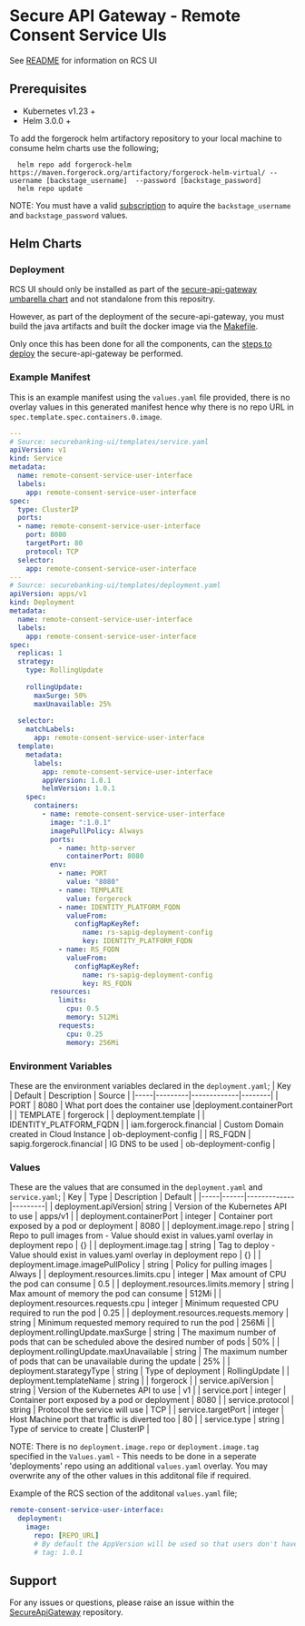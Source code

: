 # Secure API Gateway - Remote Consent Service UIs

See [README](https://github.com/SecureApiGateway/secure-api-gateway-ob-uk-ui/blob/master/README.md) for information on RCS UI

## Prerequisites

- Kubernetes v1.23 +
- Helm 3.0.0 +

To add the forgerock helm artifactory repository to your local machine to consume helm charts use the following;

```console
  helm repo add forgerock-helm https://maven.forgerock.org/artifactory/forgerock-helm-virtual/ --username [backstage_username]  --password [backstage_password]
  helm repo update
```

NOTE: You must have a valid [subscription](https://backstage.forgerock.com/knowledge/kb/article/a57648047#XAYQfS) to aquire the `backstage_username` and `backstage_password` values.

## Helm Charts
### Deployment
RCS UI should only be installed as part of the [secure-api-gateway umbarella chart](https://github.com/SecureApiGateway/secure-api-gateway-releases/tree/master/secure-api-gateway) and not standalone from this repositry.  

However, as part of the deployment of the secure-api-gateway, you must build the java artifacts and built the docker image via the [Makefile](https://github.com/SecureApiGateway/secure-api-gateway-ob-uk-ui/blob/master/Makefile). 

Only once this has been done for all the components, can the [steps to deploy](https://github.com/SecureApiGateway/secure-api-gateway-releases/tree/master/secure-api-gateway/readme.md) the secure-api-gateway be performed.

### Example Manifest
This is an example manifest using the `values.yaml` file provided, there is no overlay values in this generated manifest hence why there is no repo URL in `spec.template.spec.containers.0.image`.

```yaml
---
# Source: securebanking-ui/templates/service.yaml
apiVersion: v1
kind: Service
metadata:
  name: remote-consent-service-user-interface
  labels:
    app: remote-consent-service-user-interface
spec:
  type: ClusterIP
  ports:
  - name: remote-consent-service-user-interface
    port: 8080
    targetPort: 80
    protocol: TCP
  selector:
    app: remote-consent-service-user-interface
---
# Source: securebanking-ui/templates/deployment.yaml
apiVersion: apps/v1
kind: Deployment
metadata:
  name: remote-consent-service-user-interface
  labels:
    app: remote-consent-service-user-interface
spec:
  replicas: 1
  strategy:
    type: RollingUpdate
    
    rollingUpdate:
      maxSurge: 50%
      maxUnavailable: 25%
    
  selector:
    matchLabels:
      app: remote-consent-service-user-interface
  template:
    metadata:
      labels:
        app: remote-consent-service-user-interface
        appVersion: 1.0.1
        helmVersion: 1.0.1
    spec:
      containers:
        - name: remote-consent-service-user-interface
          image: ":1.0.1"
          imagePullPolicy: Always
          ports:
            - name: http-server
              containerPort: 8080
          env:
            - name: PORT
              value: "8080"
            - name: TEMPLATE
              value: forgerock
            - name: IDENTITY_PLATFORM_FQDN
              valueFrom:
                configMapKeyRef:
                  name: rs-sapig-deployment-config
                  key: IDENTITY_PLATFORM_FQDN
            - name: RS_FQDN
              valueFrom:
                configMapKeyRef:
                  name: rs-sapig-deployment-config
                  key: RS_FQDN
          resources:
            limits:
              cpu: 0.5
              memory: 512Mi
            requests:
              cpu: 0.25
              memory: 256Mi
```
### Environment Variables

These are the environment variables declared in the `deployment.yaml`;
| Key | Default | Description | Source |
|-----|---------|-------------|--------|
| PORT | 8080 | What port does the container use |deployment.containerPort |
| TEMPLATE | forgerock | | deployment.template |
| IDENTITY_PLATFORM_FQDN | | iam.forgerock.financial | Custom Domain created in Cloud Instance | ob-deployment-config |
| RS_FQDN | sapig.forgerock.financial | IG DNS to be used | ob-deployment-config |


### Values
These are the values that are consumed in the `deployment.yaml` and `service.yaml`;
| Key | Type | Description | Default |
|-----|------|-------------|---------|
| deployment.apiVersion| string | Version of the Kubernetes API to use | apps/v1 |
| deployment.containerPort | integer | Container port exposed by a pod or deployment | 8080 |
| deployment.image.repo | string | Repo to pull images from - Value should exist in values.yaml overlay in deployment repo | {} |
| deployment.image.tag | string | Tag to deploy - Value should exist in values.yaml overlay in deployment repo | {} |
| deployment.image.imagePullPolicy | string | Policy for pulling images | Always |
| deployment.resources.limits.cpu | integer | Max amount of CPU the pod can consume | 0.5 |
| deployment.resources.limits.memory | string | Max amount of memory the pod can consume | 512Mi |
| deployment.resources.requests.cpu | integer | Minimum requested CPU required to run the pod | 0.25 |
| deployment.resources.requests.memory | string | Minimum requested memory required to run the pod | 256Mi |
| deployment.rollingUpdate.maxSurge | string | The maximum number of pods that can be scheduled above the desired number of pods | 50% |
| deployment.rollingUpdate.maxUnavailable | string | The maximum number of pods that can be unavailable during the update | 25% |
| deployment.starategyType | string | Type of deployment | RollingUpdate |
| deployment.templateName | string | | forgerock |
| service.apiVersion | string | Version of the Kubernetes API to use | v1 |
| service.port | integer | Container port exposed by a pod or deployment | 8080 |
| service.protocol | string | Protocol the service will use | TCP |
| service.targetPort | integer | Host Machine port that traffic is diverted too | 80 | 
| service.type | string | Type of service to create | ClusterIP |

NOTE: There is no `deployment.image.repo` or `deployment.image.tag` specified in the `Values.yaml` - This needs to be done in a seperate 'deployments' repo using an additional `values.yaml` overlay. You may overwrite any of the other values in this additonal file if required.

Example of the RCS section of the additonal `values.yaml` file;
```yaml
remote-consent-service-user-interface:
  deployment:  
    image:
      repo: [REPO_URL]
      # By default the AppVersion will be used so that users don't have to change this value, however you can override this by uncommenting the line and providing a valid verison.
      # tag: 1.0.1
```
## Support

For any issues or questions, please raise an issue within the [SecureApiGateway](https://github.com/SecureApiGateway/SecureApiGateway/issues) repository.
